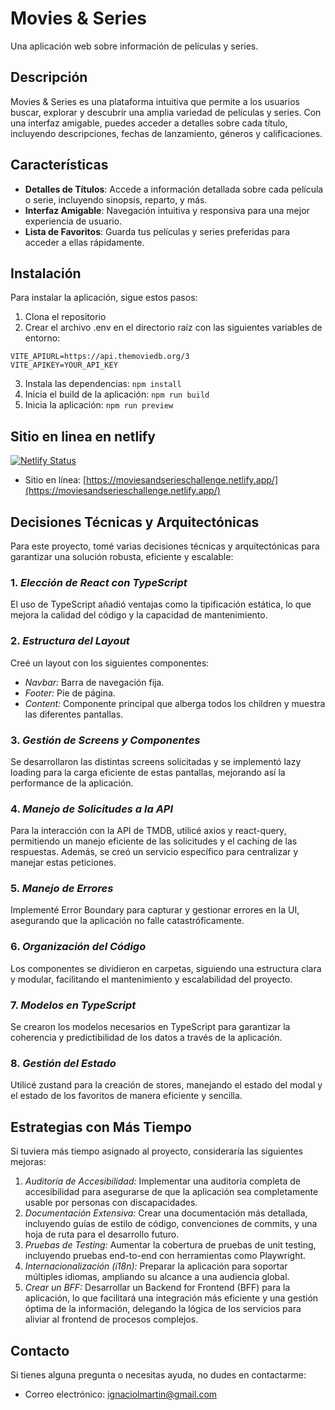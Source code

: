 # Movies & Series

Una aplicación web sobre información de películas y series.

## Descripción

Movies & Series es una plataforma intuitiva que permite a los usuarios buscar, explorar y descubrir una amplia variedad de películas y series. Con una interfaz amigable, puedes acceder a detalles sobre cada título, incluyendo descripciones, fechas de lanzamiento, géneros y calificaciones.

## Características

- **Detalles de Títulos**: Accede a información detallada sobre cada película o serie, incluyendo sinopsis, reparto, y más.
- **Interfaz Amigable**: Navegación intuitiva y responsiva para una mejor experiencia de usuario.
- **Lista de Favoritos**: Guarda tus películas y series preferidas para acceder a ellas rápidamente.

## Instalación

Para instalar la aplicación, sigue estos pasos:

1. Clona el repositorio
2. Crear el archivo .env en el directorio raíz con las siguientes variables de entorno:

```
VITE_APIURL=https://api.themoviedb.org/3
VITE_APIKEY=YOUR_API_KEY
```

3. Instala las dependencias: `npm install`
4. Inicia el build de la aplicación: `npm run build`
5. Inicia la aplicación: `npm run preview`

## Sitio en linea en netlify

[![Netlify Status](https://api.netlify.com/api/v1/badges/8e902080-bae1-4f89-bb45-afeeb4edeba3/deploy-status)](https://app.netlify.com/sites/moviesandserieschallenge/deploys)

* Sitio en línea: [https://moviesandserieschallenge.netlify.app/](https://moviesandserieschallenge.netlify.app/)

## Decisiones Técnicas y Arquitectónicas

Para este proyecto, tomé varias decisiones técnicas y arquitectónicas para garantizar una solución robusta, eficiente y escalable:

### 1. *Elección de React con TypeScript*
El uso de TypeScript añadió ventajas como la tipificación estática, lo que mejora la calidad del código y la capacidad de mantenimiento.

### 2. *Estructura del Layout*
Creé un layout con los siguientes componentes:
- *Navbar:* Barra de navegación fija.
- *Footer:* Pie de página.
- *Content:* Componente principal que alberga todos los children y muestra las diferentes pantallas.

### 3. *Gestión de Screens y Componentes*
Se desarrollaron las distintas screens solicitadas y se implementó lazy loading para la carga eficiente de estas pantallas, mejorando así la performance de la aplicación.

### 4. *Manejo de Solicitudes a la API*
Para la interacción con la API de TMDB, utilicé axios y react-query, permitiendo un manejo eficiente de las solicitudes y el caching de las respuestas. Además, se creó un servicio específico para centralizar y manejar estas peticiones.

### 5. *Manejo de Errores*
Implementé Error Boundary para capturar y gestionar errores en la UI, asegurando que la aplicación no falle catastróficamente.

### 6. *Organización del Código*
Los componentes se dividieron en carpetas, siguiendo una estructura clara y modular, facilitando el mantenimiento y escalabilidad del proyecto.

### 7. *Modelos en TypeScript*
Se crearon los modelos necesarios en TypeScript para garantizar la coherencia y predictibilidad de los datos a través de la aplicación.

### 8. *Gestión del Estado*
Utilicé zustand para la creación de stores, manejando el estado del modal y el estado de los favoritos de manera eficiente y sencilla.

## Estrategias con Más Tiempo

Si tuviera más tiempo asignado al proyecto, consideraría las siguientes mejoras:
1. *Auditoría de Accesibilidad:* Implementar una auditoría completa de accesibilidad para asegurarse de que la aplicación sea completamente usable por personas con discapacidades.
2. *Documentación Extensiva:* Crear una documentación más detallada, incluyendo guías de estilo de código, convenciones de commits, y una hoja de ruta para el desarrollo futuro.
3. *Pruebas de Testing:* Aumentar la cobertura de pruebas de unit testing, incluyendo pruebas end-to-end con herramientas como Playwright.
4. *Internacionalización (i18n):* Preparar la aplicación para soportar múltiples idiomas, ampliando su alcance a una audiencia global.
5. *Crear un BFF:* Desarrollar un Backend for Frontend (BFF) para la aplicación, lo que facilitará una integración más eficiente y una gestión óptima de la información, delegando la lógica de los servicios para aliviar al frontend de procesos complejos.

## Contacto

Si tienes alguna pregunta o necesitas ayuda, no dudes en contactarme:

* Correo electrónico: [ignaciolmartin@gmail.com](mailto:ignaciolmartin@gmail.com)
